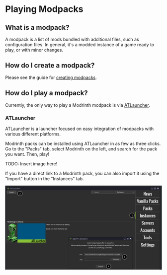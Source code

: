 # Playing Modpacks

## What is a modpack?

A modpack is a list of mods bundled with additional files, such as configuration files. In general, it's a modded instance of a game ready to play, or with minor changes.

## How do I create a modpack?

Please see the guide for [creating modpacks](creating_modpacks.md).

## How do I play a modpack?

Currently, the only way to play a Modrinth modpack is via [ATLauncher](https://atlauncher.com).

### ATLauncher

ATLauncher is a launcher focused on easy integration of modpacks with various different platforms.

Modrinth packs can be installed using ATLauncher in as few as three clicks. Go to the "Packs" tab, select Modrinth on the left, and search for the pack you want. Then, play!

TODO: Insert image here!

If you have a direct link to a Modrinth pack, you can also import it using the "Import" button in the "Instances" tab.

![ATLauncher import](../../static/img/tutorial/atlauncherImport.png)